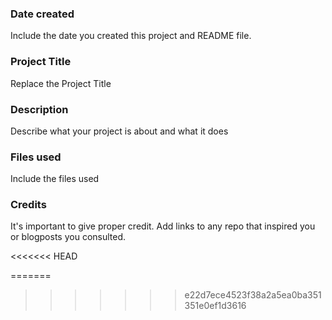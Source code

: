 ### Date created
Include the date you created this project and README file.

### Project Title
Replace the Project Title

### Description
Describe what your project is about and what it does

### Files used
Include the files used

### Credits
It's important to give proper credit. Add links to any repo that inspired you or blogposts you consulted.


<<<<<<< HEAD

=======
>>>>>>> e22d7ece4523f38a2a5ea0ba351351e0ef1d3616
